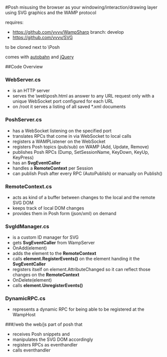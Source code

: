 #Posh
misusing the browser as your windowing/interaction/drawing layer using SVG graphics and the WAMP protocol

requires:
* https://github.com/vvvv/WampSharp branch: develop
* https://github.com/vvvv/SVG

to be cloned next to \Posh

comes with 
[autobahn](http://autobahn.ws/js/) and [jQuery](http://jquery.com)


##Code Overview

### WebServer.cs
* is an HTTP server
* serves the \web\posh.html as answer to any URL request only with a unique WebSocket port configured for each URL
* on /root it serves a listing of all saved *.xml documents

### PoshServer.cs
* has a WebSocket listening on the specified port
* translates RPCs that come in via WebSocket to local calls
* registers a WAMPListener on the WebSocket
* registers Posh topics (pub/sub) on WAMP (Add, Update, Remove)
* publishes Posh RPCs (Dump, SetSessionName, KeyDown, KeyUp, KeyPress)
* has an __SvgEventCaller__
* handles a __RemoteContext__ per Session 
* can publish Posh after every RPC (AutoPublish) or manually on Publish()

### RemoteContext.cs
* acts as kind of a buffer between changes to the local and the remote SVG DOM
* keeps track of local DOM changes
* provides them in Posh form (json/xml) on demand

### SvgIdManager.cs
* is a custom ID manager for SVG
* gets __SvgEventCaller__ from WampServer
* OnAdd(element)
 * adds the element to the __RemoteContext__
 * calls __element.RegisterEvents()__ on the element handing it the __SvgEventCaller__
 * registers itself on element.AttributeChanged so it can reflect those changes on the __RemoteContext__
* OnDelete(element)
 * calls __element.UnregisterEvents()__
 
### DynamicRPC.cs
* represents a dynamic RPC for being able to be registered at the WampHost

###/web
the web/js part of posh that 
* receives Posh snippets and 
 * manipulates the SVG DOM accordingly
 * registers RPCs as eventhandler 
* calls eventhandler